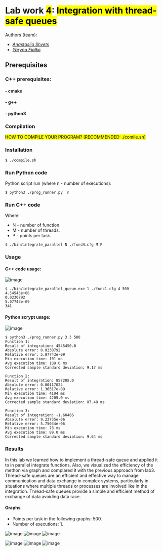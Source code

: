# Lab work <mark>4</mark>: <mark>Integration with thread-safe queues</mark>
Authors (team):
- <a href="https://github.com/shnasta">_Anastasiia Shvets_</a>
- <a href="https://github.com/YarynaFialko">_Yaryna Fialko_</a><br>
## Prerequisites

### C++ prerequisites:
#### - cmake
#### - g++
#### - python3
### Compilation

<mark>HOW TO COMPILE YOUR PROGRAM? (RECOMMENDED: ./comile.sh)</mark>

### Installation

```
$ ./compile.sh
```

### Run Python code

Python script run (where n - number of executions):
```
$ python3 ./prog_runner.py  n
```

### Run C++ code
Where 
* N - number of function.
* M - number of threads.
* P - points per task.
```
$ ./bin/integrate_parallel N ./funcN.cfg M P
```

### Usage
#### C++ code usage:

![image](https://user-images.githubusercontent.com/92580927/224317871-265adc4c-e3ed-4293-b902-73d7ab013474.png)

```
$ ./bin/integrate_parallel_queue.exe 1 ./func1.cfg 4 500
4.54545e+06
0.0230792
5.07743e-09
341
```

#### Python scrypt usage:
![image](https://user-images.githubusercontent.com/92580927/224317228-96e70a1d-6e57-4c63-aeae-8245d5d356c0.png)

```
$ python3 ./prog_runner.py 3 3 500
Function 1:
Result of integration: 4545450.0
Absolute error: 0.0230792
Relative error: 5.07743e-09
Min execution time: 101 ms
Avg execution time: 109.0 ms
Corrected sample standard deviation: 9.17 ms

Function 2:
Result of integration: 857208.0
Absolute error: 0.00117024
Relative error: 1.36517e-09
Min execution time: 4104 ms
Avg execution time: 4205.0 ms
Corrected sample standard deviation: 87.48 ms

Function 3:
Result of integration: -1.60466
Absolute error: 9.22735e-06
Relative error: 5.75034e-06
Min execution time: 78 ms
Avg execution time: 89.0 ms
Corrected sample standard deviation: 9.64 ms
```

### Results
In this lab we learned how to implement a thread-safe queue and applied it to in parallel integrate functions. Also, we visualized the efficiency of the methon via graph and complared it with the previous approach from lab3. Thread-safe queues are an efficient and effective way to manage communication and data exchange in complex systems, particularly in situations where multiple threads or processes are involved like in the integration. Thread-safe queues provide a simple and efficient method of exchange of data avoiding data race.

#### Graphs

- Points per task in the following graphs: 500.
- Number of executions: 1.

![image](plots/res_plot1.png)
![image](plots/res_plot2.png)
![image](plots/res_plot3.png)

![image](plots/plot1.png)
![image](plots/plot2.png)
![image](plots/plot3.png)
